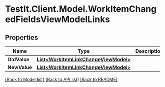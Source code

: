 # TestIt.Client.Model.WorkItemChangedFieldsViewModelLinks

## Properties

Name | Type | Description | Notes
------------ | ------------- | ------------- | -------------
**OldValue** | [**List&lt;WorkItemLinkChangeViewModel&gt;**](WorkItemLinkChangeViewModel.md) |  | [optional] 
**NewValue** | [**List&lt;WorkItemLinkChangeViewModel&gt;**](WorkItemLinkChangeViewModel.md) |  | [optional] 

[[Back to Model list]](../README.md#documentation-for-models) [[Back to API list]](../README.md#documentation-for-api-endpoints) [[Back to README]](../README.md)

